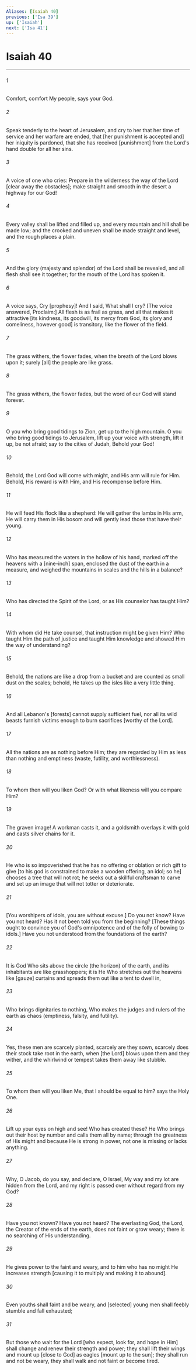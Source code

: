 ```yaml
---
Aliases: [Isaiah 40]
previous: ['Isa 39']
up: ['Isaiah']
next: ['Isa 41']
---
```

# Isaiah 40

***


###### 1 


Comfort, comfort My people, says your God. 


###### 2 


Speak tenderly to the heart of Jerusalem, and cry to her that her time of service and her warfare are ended, that [her punishment is accepted and] her iniquity is pardoned, that she has received [punishment] from the Lord's hand double for all her sins. 


###### 3 


A voice of one who cries: Prepare in the wilderness the way of the Lord [clear away the obstacles]; make straight and smooth in the desert a highway for our God! 


###### 4 


Every valley shall be lifted and filled up, and every mountain and hill shall be made low; and the crooked and uneven shall be made straight and level, and the rough places a plain. 


###### 5 


And the glory (majesty and splendor) of the Lord shall be revealed, and all flesh shall see it together; for the mouth of the Lord has spoken it. 


###### 6 


A voice says, Cry [prophesy]! And I said, What shall I cry? [The voice answered, Proclaim:] All flesh is as frail as grass, and all that makes it attractive [its kindness, its goodwill, its mercy from God, its glory and comeliness, however good] is transitory, like the flower of the field. 


###### 7 


The grass withers, the flower fades, when the breath of the Lord blows upon it; surely [all] the people are like grass. 


###### 8 


The grass withers, the flower fades, but the word of our God will stand forever. 


###### 9 


O you who bring good tidings to Zion, get up to the high mountain. O you who bring good tidings to Jerusalem, lift up your voice with strength, lift it up, be not afraid; say to the cities of Judah, Behold your God! 


###### 10 


Behold, the Lord God will come with might, and His arm will rule for Him. Behold, His reward is with Him, and His recompense before Him. 


###### 11 


He will feed His flock like a shepherd: He will gather the lambs in His arm, He will carry them in His bosom and will gently lead those that have their young. 


###### 12 


Who has measured the waters in the hollow of his hand, marked off the heavens with a [nine-inch] span, enclosed the dust of the earth in a measure, and weighed the mountains in scales and the hills in a balance? 


###### 13 


Who has directed the Spirit of the Lord, or as His counselor has taught Him? 


###### 14 


With whom did He take counsel, that instruction might be given Him? Who taught Him the path of justice and taught Him knowledge and showed Him the way of understanding? 


###### 15 


Behold, the nations are like a drop from a bucket and are counted as small dust on the scales; behold, He takes up the isles like a very little thing. 


###### 16 


And all Lebanon's [forests] cannot supply sufficient fuel, nor all its wild beasts furnish victims enough to burn sacrifices [worthy of the Lord]. 


###### 17 


All the nations are as nothing before Him; they are regarded by Him as less than nothing and emptiness (waste, futility, and worthlessness). 


###### 18 


To whom then will you liken God? Or with what likeness will you compare Him? 


###### 19 


The graven image! A workman casts it, and a goldsmith overlays it with gold and casts silver chains for it. 


###### 20 


He who is so impoverished that he has no offering or oblation or rich gift to give [to his god is constrained to make a wooden offering, an idol; so he] chooses a tree that will not rot; he seeks out a skillful craftsman to carve and set up an image that will not totter or deteriorate. 


###### 21 


[You worshipers of idols, you are without excuse.] Do you not know? Have you not heard? Has it not been told you from the beginning? [These things ought to convince you of God's omnipotence and of the folly of bowing to idols.] Have you not understood from the foundations of the earth? 


###### 22 


It is God Who sits above the circle (the horizon) of the earth, and its inhabitants are like grasshoppers; it is He Who stretches out the heavens like [gauze] curtains and spreads them out like a tent to dwell in, 


###### 23 


Who brings dignitaries to nothing, Who makes the judges and rulers of the earth as chaos (emptiness, falsity, and futility). 


###### 24 


Yes, these men are scarcely planted, scarcely are they sown, scarcely does their stock take root in the earth, when [the Lord] blows upon them and they wither, and the whirlwind or tempest takes them away like stubble. 


###### 25 


To whom then will you liken Me, that I should be equal to him? says the Holy One. 


###### 26 


Lift up your eyes on high and see! Who has created these? He Who brings out their host by number and calls them all by name; through the greatness of His might and because He is strong in power, not one is missing or lacks anything. 


###### 27 


Why, O Jacob, do you say, and declare, O Israel, My way and my lot are hidden from the Lord, and my right is passed over without regard from my God? 


###### 28 


Have you not known? Have you not heard? The everlasting God, the Lord, the Creator of the ends of the earth, does not faint or grow weary; there is no searching of His understanding. 


###### 29 


He gives power to the faint and weary, and to him who has no might He increases strength [causing it to multiply and making it to abound]. 


###### 30 


Even youths shall faint and be weary, and [selected] young men shall feebly stumble and fall exhausted; 


###### 31 


But those who wait for the Lord [who expect, look for, and hope in Him] shall change and renew their strength and power; they shall lift their wings and mount up [close to God] as eagles [mount up to the sun]; they shall run and not be weary, they shall walk and not faint or become tired.
